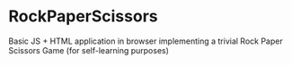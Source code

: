 # RockPaperScissors
Basic JS + HTML application in browser implementing a trivial Rock Paper Scissors Game (for self-learning purposes)
